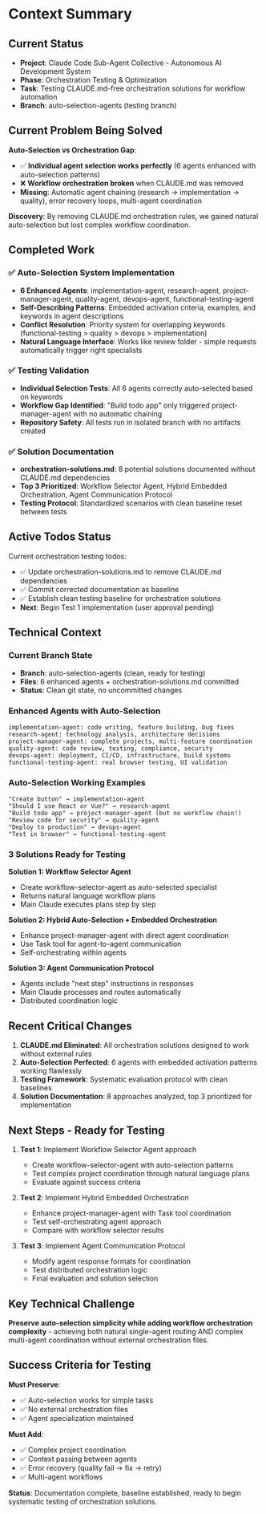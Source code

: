 # Context Summary

## Current Status
- **Project**: Claude Code Sub-Agent Collective - Autonomous AI Development System  
- **Phase**: Orchestration Testing & Optimization
- **Task**: Testing CLAUDE.md-free orchestration solutions for workflow automation
- **Branch**: auto-selection-agents (testing branch)

## Current Problem Being Solved

**Auto-Selection vs Orchestration Gap**: 
- ✅ **Individual agent selection works perfectly** (6 agents enhanced with auto-selection patterns)
- ❌ **Workflow orchestration broken** when CLAUDE.md was removed
- **Missing**: Automatic agent chaining (research → implementation → quality), error recovery loops, multi-agent coordination

**Discovery**: By removing CLAUDE.md orchestration rules, we gained natural auto-selection but lost complex workflow coordination.

## Completed Work

### ✅ **Auto-Selection System Implementation** 
- **6 Enhanced Agents**: implementation-agent, research-agent, project-manager-agent, quality-agent, devops-agent, functional-testing-agent
- **Self-Describing Patterns**: Embedded activation criteria, examples, and keywords in agent descriptions
- **Conflict Resolution**: Priority system for overlapping keywords (functional-testing > quality > devops > implementation)
- **Natural Language Interface**: Works like review folder - simple requests automatically trigger right specialists

### ✅ **Testing Validation**
- **Individual Selection Tests**: All 6 agents correctly auto-selected based on keywords
- **Workflow Gap Identified**: "Build todo app" only triggered project-manager-agent with no automatic chaining
- **Repository Safety**: All tests run in isolated branch with no artifacts created

### ✅ **Solution Documentation**
- **orchestration-solutions.md**: 8 potential solutions documented without CLAUDE.md dependencies
- **Top 3 Prioritized**: Workflow Selector Agent, Hybrid Embedded Orchestration, Agent Communication Protocol
- **Testing Protocol**: Standardized scenarios with clean baseline reset between tests

## Active Todos Status
Current orchestration testing todos:
- ✅ Update orchestration-solutions.md to remove CLAUDE.md dependencies
- ✅ Commit corrected documentation as baseline  
- ✅ Establish clean testing baseline for orchestration solutions
- **Next**: Begin Test 1 implementation (user approval pending)

## Technical Context

### **Current Branch State**
- **Branch**: auto-selection-agents (clean, ready for testing)
- **Files**: 6 enhanced agents + orchestration-solutions.md committed
- **Status**: Clean git state, no uncommitted changes

### **Enhanced Agents with Auto-Selection**
```
implementation-agent: code writing, feature building, bug fixes
research-agent: technology analysis, architecture decisions  
project-manager-agent: complete projects, multi-feature coordination
quality-agent: code review, testing, compliance, security
devops-agent: deployment, CI/CD, infrastructure, build systems
functional-testing-agent: real browser testing, UI validation
```

### **Auto-Selection Working Examples**
```
"Create button" → implementation-agent
"Should I use React or Vue?" → research-agent  
"Build todo app" → project-manager-agent (but no workflow chain!)
"Review code for security" → quality-agent
"Deploy to production" → devops-agent
"Test in browser" → functional-testing-agent
```

### **3 Solutions Ready for Testing**

**Solution 1: Workflow Selector Agent**
- Create workflow-selector-agent as auto-selected specialist
- Returns natural language workflow plans
- Main Claude executes plans step by step

**Solution 2: Hybrid Auto-Selection + Embedded Orchestration**  
- Enhance project-manager-agent with direct agent coordination
- Use Task tool for agent-to-agent communication
- Self-orchestrating within agents

**Solution 3: Agent Communication Protocol**
- Agents include "next step" instructions in responses
- Main Claude processes and routes automatically
- Distributed coordination logic

## Recent Critical Changes
1. **CLAUDE.md Eliminated**: All orchestration solutions designed to work without external rules
2. **Auto-Selection Perfected**: 6 agents with embedded activation patterns working flawlessly
3. **Testing Framework**: Systematic evaluation protocol with clean baselines
4. **Solution Documentation**: 8 approaches analyzed, top 3 prioritized for implementation

## Next Steps - Ready for Testing
1. **Test 1**: Implement Workflow Selector Agent approach
   - Create workflow-selector-agent with auto-selection patterns  
   - Test complex project coordination through natural language plans
   - Evaluate against success criteria

2. **Test 2**: Implement Hybrid Embedded Orchestration
   - Enhance project-manager-agent with Task tool coordination
   - Test self-orchestrating agent approach
   - Compare with workflow selector results

3. **Test 3**: Implement Agent Communication Protocol
   - Modify agent response formats for coordination
   - Test distributed orchestration logic
   - Final evaluation and solution selection

## Key Technical Challenge
**Preserve auto-selection simplicity while adding workflow orchestration complexity** - achieving both natural single-agent routing AND complex multi-agent coordination without external orchestration files.

## Success Criteria for Testing
**Must Preserve**:
- ✅ Auto-selection works for simple tasks
- ✅ No external orchestration files  
- ✅ Agent specialization maintained

**Must Add**:
- ✅ Complex project coordination
- ✅ Context passing between agents
- ✅ Error recovery (quality fail → fix → retry)
- ✅ Multi-agent workflows

**Status**: Documentation complete, baseline established, ready to begin systematic testing of orchestration solutions.